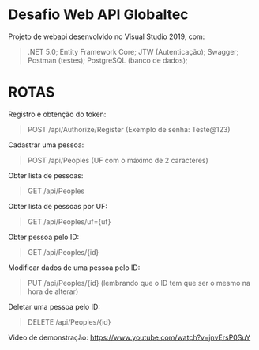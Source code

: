 # Desafio Web API Globaltec

Projeto de webapi desenvolvido no Visual Studio 2019, com:

  > .NET 5.0;
  > Entity Framework Core;
  > JTW (Autenticação);
  > Swagger;
  > Postman (testes);
  > PostgreSQL (banco de dados);

# ROTAS

Registro e obtenção do token:
  > POST /api/Authorize/Register (Exemplo de senha: Teste@123)

Cadastrar uma pessoa:
  > POST /api/Peoples (UF com o máximo de 2 caracteres)

Obter lista de pessoas:
  > GET /api/Peoples

Obter lista de pessoas por UF:
  > GET /api/Peoples/uf={uf}

Obter pessoa pelo ID:
  > GET /api/Peoples/{id}

Modificar dados de uma pessoa pelo ID:
  > PUT /api/Peoples/{id} (lembrando que o ID tem que ser o mesmo na hora de alterar)

Deletar uma pessoa pelo ID:
  > DELETE /api/Peoples/{id}

Video de demonstração: https://www.youtube.com/watch?v=jnvErsP0SuY
